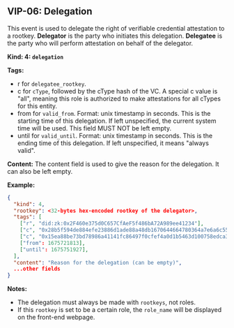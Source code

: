 ## VIP-06: Delegation 
This event is used to delegate the right of verifiable credential attestation to a rootkey. **Delegator** is the party who initiates this delegation. **Delegatee** is the party who will perform attestation on behalf of the delegator. 

**Kind: 4: `delegation`**

**Tags:**

- r for `delegatee_rootkey`.
- c for `cType`, followed by the cType hash of the VC. A special c value is "all", meaning this role is authorized to make attestations for all cTypes for this entity.
- from for `valid_from`. Format: unix timestamp in seconds. This is the starting time of this delegation. If left unspecified, the current system time will be used. This field MUST NOT be left empty.
- until for `valid_until`. Format: unix timestamp in seconds. This is the ending time of this delegation. If left unspecified, it means "always valid". 

**Content:** The content field is used to give the reason for the delegation. It can also be left empty.

**Example:**
```json
{
  "kind": 4,
  "rootkey": <32-bytes hex-encoded rootkey of the delegator>,
  "tags": [
    ["r", "did:zk:0x2F460e375d0C657CfAeF5f486bA72A989ee41234"],
    ["c", "0x28b5f594de884efe23886d1ade88a48db1670644664780364a7e6a6c55ee5c63"],
    ["c", "0x15ea88be73bd78986a41141fc86497f0cfef4a0d1b5463d100758edca37c546b"],
    ["from": 1675721813],
    ["until": 1675751927],
  ],
  "content": "Reason for the delegation (can be empty)",
  ...other fields
}
```

**Notes:**

- The delegation must always be made with `rootkeys`, not roles. 
- If this `rootkey` is set to be a certain role, the `role_name` will be displayed on the front-end webpage.
